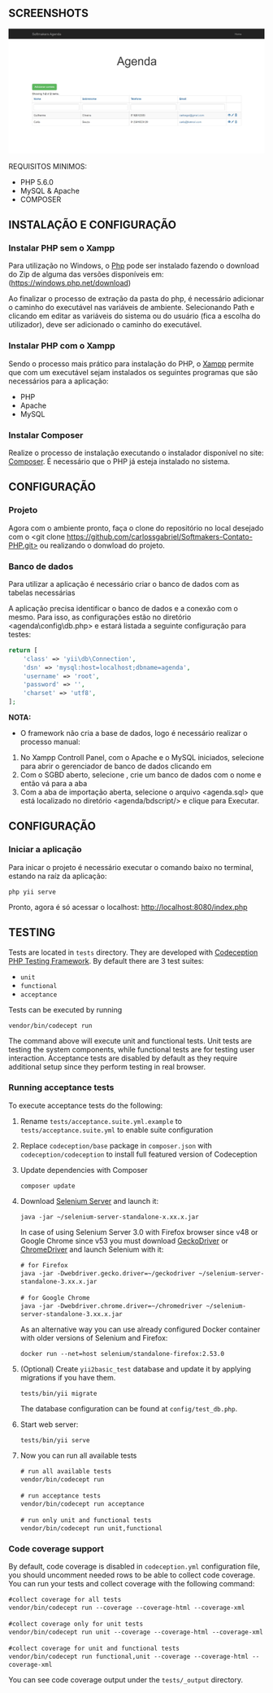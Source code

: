 SCREENSHOTS
------------
![Index](screenshot1.jpg)

REQUISITOS MINIMOS:

- PHP 5.6.0
- MySQL & Apache
- COMPOSER

INSTALAÇÃO E CONFIGURAÇÃO
------------

### Instalar PHP sem o Xampp

Para utilização no Windows, o [Php](http://getcomposer.org/) pode ser instalado fazendo o download do Zip de alguma das versões disponíveis em: (https://windows.php.net/download)

Ao finalizar o processo de extração da pasta do php, é necessário adicionar o caminho do executável nas variáveis de ambiente.
Selecionando Path e clicando em editar as variáveis do sistema ou do usuário (fica a escolha do utilizador), deve ser adicionado o caminho do executável.

### Instalar PHP com o Xampp

Sendo o processo mais prático para instalação do PHP, o [Xampp](https://www.apachefriends.org/pt_br/index.html) permite que com um executável sejam instalados os seguintes programas que são necessários para a aplicação:
* PHP
* Apache
* MySQL

### Instalar Composer

Realize o processo de instalação executando o instalador disponível no site: [Composer](https://getcomposer.org/Composer-Setup.exe). 
É necessário que o PHP já esteja instalado no sistema.


CONFIGURAÇÃO
-------------

### Projeto

Agora com o ambiente pronto, faça o clone do repositório no local desejado com o <git clone https://github.com/carlossgabriel/Softmakers-Contato-PHP.git> ou realizando o donwload do projeto.


### Banco de dados

Para utilizar a aplicação é necessário criar o banco de dados com as tabelas necessárias

A aplicação precisa identificar o banco de dados e a conexão com o mesmo. Para isso, as configurações estão no diretório <agenda\config\db.php> e estará listada a seguinte configuração para testes:

```php
return [
    'class' => 'yii\db\Connection',
    'dsn' => 'mysql:host=localhost;dbname=agenda',
    'username' => 'root',
    'password' => '',
    'charset' => 'utf8',
];
```

**NOTA:**
- O framework não cria a base de dados, logo é necessário realizar o processo manual:
1. No Xampp Controll Panel, com o Apache e o MySQL iniciados, selecione para abrir o gerenciador de banco de dados clicando em <Admin>
2. Com o SGBD aberto, selecione <Novo>, crie um banco de dados com o nome <agenda> e então vá para a aba <Importar>
3. Com a aba de importação aberta, selecione o arquivo <agenda.sql> que está localizado no diretório <agenda/bdscript/> e clique para Executar.

CONFIGURAÇÃO
-------------

### Iniciar a aplicação

Para inicar o projeto é necessário executar o comando baixo no terminal, estando na raíz da aplicação:

```
php yii serve
```
Pronto, agora é só acessar o localhost:
<http://localhost:8080/index.php>

TESTING
-------

Tests are located in `tests` directory. They are developed with [Codeception PHP Testing Framework](http://codeception.com/).
By default there are 3 test suites:

- `unit`
- `functional`
- `acceptance`

Tests can be executed by running

```
vendor/bin/codecept run
```

The command above will execute unit and functional tests. Unit tests are testing the system components, while functional
tests are for testing user interaction. Acceptance tests are disabled by default as they require additional setup since
they perform testing in real browser. 


### Running  acceptance tests

To execute acceptance tests do the following:  

1. Rename `tests/acceptance.suite.yml.example` to `tests/acceptance.suite.yml` to enable suite configuration

2. Replace `codeception/base` package in `composer.json` with `codeception/codeception` to install full featured
   version of Codeception

3. Update dependencies with Composer 

    ```
    composer update  
    ```

4. Download [Selenium Server](http://www.seleniumhq.org/download/) and launch it:

    ```
    java -jar ~/selenium-server-standalone-x.xx.x.jar
    ```

    In case of using Selenium Server 3.0 with Firefox browser since v48 or Google Chrome since v53 you must download [GeckoDriver](https://github.com/mozilla/geckodriver/releases) or [ChromeDriver](https://sites.google.com/a/chromium.org/chromedriver/downloads) and launch Selenium with it:

    ```
    # for Firefox
    java -jar -Dwebdriver.gecko.driver=~/geckodriver ~/selenium-server-standalone-3.xx.x.jar
    
    # for Google Chrome
    java -jar -Dwebdriver.chrome.driver=~/chromedriver ~/selenium-server-standalone-3.xx.x.jar
    ``` 
    
    As an alternative way you can use already configured Docker container with older versions of Selenium and Firefox:
    
    ```
    docker run --net=host selenium/standalone-firefox:2.53.0
    ```

5. (Optional) Create `yii2basic_test` database and update it by applying migrations if you have them.

   ```
   tests/bin/yii migrate
   ```

   The database configuration can be found at `config/test_db.php`.


6. Start web server:

    ```
    tests/bin/yii serve
    ```

7. Now you can run all available tests

   ```
   # run all available tests
   vendor/bin/codecept run

   # run acceptance tests
   vendor/bin/codecept run acceptance

   # run only unit and functional tests
   vendor/bin/codecept run unit,functional
   ```

### Code coverage support

By default, code coverage is disabled in `codeception.yml` configuration file, you should uncomment needed rows to be able
to collect code coverage. You can run your tests and collect coverage with the following command:

```
#collect coverage for all tests
vendor/bin/codecept run --coverage --coverage-html --coverage-xml

#collect coverage only for unit tests
vendor/bin/codecept run unit --coverage --coverage-html --coverage-xml

#collect coverage for unit and functional tests
vendor/bin/codecept run functional,unit --coverage --coverage-html --coverage-xml
```

You can see code coverage output under the `tests/_output` directory.
